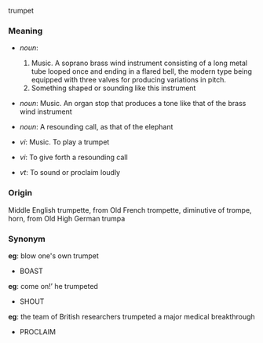 trumpet
### Meaning
+ _noun_:
   1. Music. A soprano brass wind instrument consisting of a long metal tube looped once and ending in a flared bell, the modern type being equipped with three valves for producing variations in pitch.
   2. Something shaped or sounding like this instrument
+ _noun_: Music. An organ stop that produces a tone like that of the brass wind instrument
+ _noun_: A resounding call, as that of the elephant

+ _vi_: Music. To play a trumpet
+ _vi_: To give forth a resounding call
+ _vt_: To sound or proclaim loudly

### Origin

Middle English trumpette, from Old French trompette, diminutive of trompe, horn, from Old High German trumpa

### Synonym

__eg__: blow one's own trumpet

+ BOAST

__eg__: come on!’ he trumpeted

+ SHOUT

__eg__: the team of British researchers trumpeted a major medical breakthrough

+ PROCLAIM


